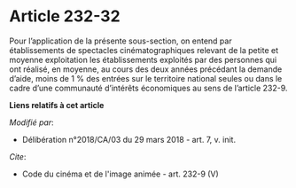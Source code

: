 # Article 232-32

Pour l’application de la présente sous-section, on entend par établissements de spectacles cinématographiques relevant de la
petite et moyenne exploitation les établissements exploités par des personnes qui ont réalisé, en moyenne, au cours des deux
années précédant la demande d’aide, moins de 1 % des entrées sur le territoire national seules ou dans le cadre d’une
communauté d’intérêts économiques au sens de l’article 232-9.

**Liens relatifs à cet article**

_Modifié par_:

  - Délibération n°2018/CA/03 du 29 mars 2018 - art. 7, v. init.

_Cite_:

  - Code du cinéma et de l'image animée - art. 232-9 (V)

